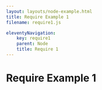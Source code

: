 ```yaml
---
layout: layouts/node-example.html
title: Require Example 1
filename: require1.js

eleventyNavigation:
    key: require1
    parent: Node
    title: Require 1
---
```

# Require Example 1